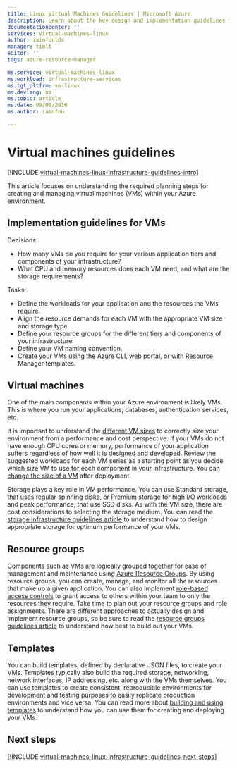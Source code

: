 ```yaml
---
title: Linux Virtual Machines Guidelines | Microsoft Azure
description: Learn about the key design and implementation guidelines for deploying Linux virtual machines into Azure
documentationcenter: ''
services: virtual-machines-linux
author: iainfoulds
manager: timlt
editor: ''
tags: azure-resource-manager

ms.service: virtual-machines-linux
ms.workload: infrastructure-services
ms.tgt_pltfrm: vm-linux
ms.devlang: na
ms.topic: article
ms.date: 09/08/2016
ms.author: iainfou

---
```

# Virtual machines guidelines
[!INCLUDE [virtual-machines-linux-infrastructure-guidelines-intro](../../includes/virtual-machines-linux-infrastructure-guidelines-intro.md)]

This article focuses on understanding the required planning steps for creating and managing virtual machines (VMs) within your Azure environment.

## Implementation guidelines for VMs
Decisions:

* How many VMs do you require for your various application tiers and components of your infrastructure?
* What CPU and memory resources does each VM need, and what are the storage requirements?

Tasks:

* Define the workloads for your application and the resources the VMs require.
* Align the resource demands for each VM with the appropriate VM size and storage type.
* Define your resource groups for the different tiers and components of your infrastructure.
* Define your VM naming convention.
* Create your VMs using the Azure CLI, web portal, or with Resource Manager templates.

## Virtual machines
One of the main components within your Azure environment is likely VMs. This is where you run your applications, databases, authentication services, etc.

It is important to understand the [different VM sizes](virtual-machines-linux-sizes.md) to correctly size your environment from a performance and cost perspective. If your VMs do not have enough CPU cores or memory, performance of your application suffers regardless of how well it is designed and developed. Review the suggested workloads for each VM series as a starting point as you decide which size VM to use for each component in your infrastructure. You can [change the size of a VM](virtual-machines-linux-change-vm-size.md) after deployment.

Storage plays a key role in VM performance. You can use Standard storage, that uses regular spinning disks, or Premium storage for high I/O workloads and peak performance, that use SSD disks. As with the VM size, there are cost considerations to selecting the storage medium. You can read the [storage infrastructure guidelines article](virtual-machines-linux-infrastructure-storage-solutions-guidelines.md) to understand how to design appropriate storage for optimum performance of your VMs.

## Resource groups
Components such as VMs are logically grouped together for ease of management and maintenance using [Azure Resource Groups](../resource-group-overview.md). By using resource groups, you can create, manage, and monitor all the resources that make up a given application. You can also implement [role-based access controls](../active-directory/role-based-access-control-what-is.md) to grant access to others within your team to only the resources they require. Take time to plan out your resource groups and role assignments. There are different approaches to actually design and implement resource groups, so be sure to read the [resource groups guidelines article](virtual-machines-linux-infrastructure-resource-groups-guidelines.md) to understand how best to build out your VMs.

## Templates
You can build templates, defined by declarative JSON files, to create your VMs. Templates typically also build the required storage, networking, network interfaces, IP addressing, etc. along with the VMs themselves. You can use templates to create consistent, reproducible environments for development and testing purposes to easily replicate production environments and vice versa. You can read more about [building and using templates](../resource-group-overview.md#template-deployment) to understand how you can use them for creating and deploying your VMs.

## Next steps
[!INCLUDE [virtual-machines-linux-infrastructure-guidelines-next-steps](../../includes/virtual-machines-linux-infrastructure-guidelines-next-steps.md)]

